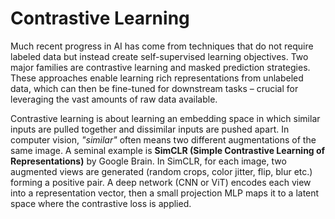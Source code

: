 # Contrastive Learning

Much recent progress in AI has come from techniques that do not require labeled data but instead create self-supervised learning objectives. Two major families are contrastive learning and masked prediction strategies. These approaches enable learning rich representations from unlabeled data, which can then be fine-tuned for downstream tasks – crucial for leveraging the vast amounts of raw data available.

Contrastive learning is about learning an embedding space in which similar inputs are pulled together and dissimilar inputs are pushed apart. In computer vision, _"similar"_ often means two different augmentations of the same image. A seminal example is **SimCLR (Simple Contrastive Learning of Representations)** by Google Brain. In SimCLR, for each image, two augmented views are generated (random crops, color jitter, flip, blur etc.) forming a positive pair. A deep network (CNN or ViT) encodes each view into a representation vector, then a small projection MLP maps it to a latent space where the contrastive loss is applied. 
